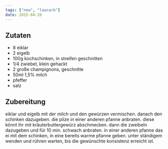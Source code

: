 ```yaml
---
tags: ["new", "lowcarb"]
date: 2015-04-26
---
```


## Zutaten
- 8 eiklar
- 2 eigelb
- 100g kochschinken, in streifen geschnitten
- 1/4 zwiebel, klein gehackt
- 2 große champignons, geschnitte
- 50ml 1,5% milch
- pfeffer
- salz

## Zubereitung
eiklar und eigelb mit der milch und den gewürzen vermischen. danach den schinken dazugeben. die pilze in einer anderen pfanne anbraten. diese könnt ihr mit kräuterbuttergewürz abschmecken. dann die zweibeln dazugeben und für 10 min. schwach anbraten.
in einer anderen pfanne das ei mit dem schinken, in eine bereits warme pfanne geben. unter ständigem wenden und rühren warten, bis die gewünschte konsistenz erreicht ist.
